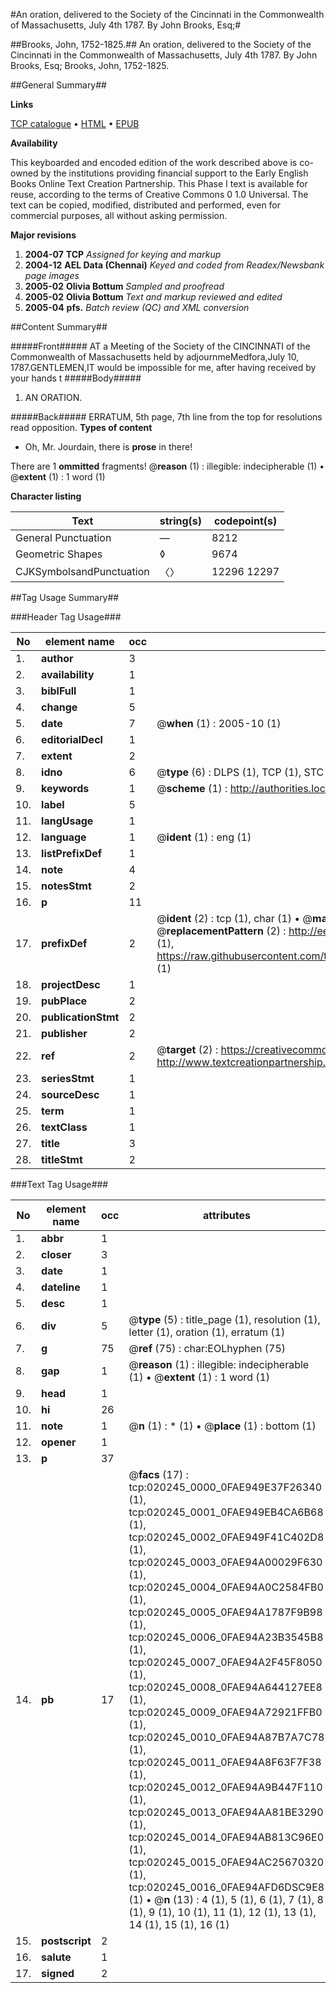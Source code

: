 #An oration, delivered to the Society of the Cincinnati in the Commonwealth of Massachusetts, July 4th 1787. By John Brooks, Esq;#

##Brooks, John, 1752-1825.##
An oration, delivered to the Society of the Cincinnati in the Commonwealth of Massachusetts, July 4th 1787. By John Brooks, Esq;
Brooks, John, 1752-1825.

##General Summary##

**Links**

[TCP catalogue](http://www.ota.ox.ac.uk/tcp/)  • 
[HTML](http://tei.it.ox.ac.uk/tcp/Texts-HTML/free/N15/N15844.html)  • 
[EPUB](http://tei.it.ox.ac.uk/tcp/Texts-EPUB/free/N15/N15844.epub)

**Availability**

This keyboarded and encoded edition of the
	       work described above is co-owned by the institutions
	       providing financial support to the Early English Books
	       Online Text Creation Partnership. This Phase I text is
	       available for reuse, according to the terms of Creative
	       Commons 0 1.0 Universal. The text can be copied,
	       modified, distributed and performed, even for
	       commercial purposes, all without asking permission.

**Major revisions**

1. __2004-07__ __TCP__ *Assigned for keying and markup*
1. __2004-12__ __AEL Data (Chennai)__ *Keyed and coded from Readex/Newsbank page images*
1. __2005-02__ __Olivia Bottum__ *Sampled and proofread*
1. __2005-02__ __Olivia Bottum__ *Text and markup reviewed and edited*
1. __2005-04__ __pfs.__ *Batch review (QC) and XML conversion*

##Content Summary##

#####Front#####
AT a Meeting of the Society of the CINCINNATI of the Commonwealth of Massachusetts held by adjournmeMedfora,July 10, 1787.GENTLEMEN,IT would be impossible for me, after having received by your hands t
#####Body#####

1. AN ORATION.

#####Back#####
ERRATUM, 5th page, 7th line from the top for resolutions read opposition.
**Types of content**

  * Oh, Mr. Jourdain, there is **prose** in there!

There are 1 **ommitted** fragments! 
 @__reason__ (1) : illegible: indecipherable (1)  •  @__extent__ (1) : 1 word (1)

**Character listing**


|Text|string(s)|codepoint(s)|
|---|---|---|
|General Punctuation|—|8212|
|Geometric Shapes|◊|9674|
|CJKSymbolsandPunctuation|〈〉|12296 12297|

##Tag Usage Summary##

###Header Tag Usage###

|No|element name|occ|attributes|
|---|---|---|---|
|1.|__author__|3||
|2.|__availability__|1||
|3.|__biblFull__|1||
|4.|__change__|5||
|5.|__date__|7| @__when__ (1) : 2005-10 (1)|
|6.|__editorialDecl__|1||
|7.|__extent__|2||
|8.|__idno__|6| @__type__ (6) : DLPS (1), TCP (1), STC (1), NOTIS (1), IMAGE-SET (1), EVANS-CITATION (1)|
|9.|__keywords__|1| @__scheme__ (1) : http://authorities.loc.gov/ (1)|
|10.|__label__|5||
|11.|__langUsage__|1||
|12.|__language__|1| @__ident__ (1) : eng (1)|
|13.|__listPrefixDef__|1||
|14.|__note__|4||
|15.|__notesStmt__|2||
|16.|__p__|11||
|17.|__prefixDef__|2| @__ident__ (2) : tcp (1), char (1)  •  @__matchPattern__ (2) : ([0-9\-]+):([0-9IVX]+) (1), (.+) (1)  •  @__replacementPattern__ (2) : http://eebo.chadwyck.com/downloadtiff?vid=$1&page=$2 (1), https://raw.githubusercontent.com/textcreationpartnership/Texts/master/tcpchars.xml#$1 (1)|
|18.|__projectDesc__|1||
|19.|__pubPlace__|2||
|20.|__publicationStmt__|2||
|21.|__publisher__|2||
|22.|__ref__|2| @__target__ (2) : https://creativecommons.org/publicdomain/zero/1.0/ (1), http://www.textcreationpartnership.org/docs/. (1)|
|23.|__seriesStmt__|1||
|24.|__sourceDesc__|1||
|25.|__term__|1||
|26.|__textClass__|1||
|27.|__title__|3||
|28.|__titleStmt__|2||


###Text Tag Usage###

|No|element name|occ|attributes|
|---|---|---|---|
|1.|__abbr__|1||
|2.|__closer__|3||
|3.|__date__|1||
|4.|__dateline__|1||
|5.|__desc__|1||
|6.|__div__|5| @__type__ (5) : title_page (1), resolution (1), letter (1), oration (1), erratum (1)|
|7.|__g__|75| @__ref__ (75) : char:EOLhyphen (75)|
|8.|__gap__|1| @__reason__ (1) : illegible: indecipherable (1)  •  @__extent__ (1) : 1 word (1)|
|9.|__head__|1||
|10.|__hi__|26||
|11.|__note__|1| @__n__ (1) : * (1)  •  @__place__ (1) : bottom (1)|
|12.|__opener__|1||
|13.|__p__|37||
|14.|__pb__|17| @__facs__ (17) : tcp:020245_0000_0FAE949E37F26340 (1), tcp:020245_0001_0FAE949EB4CA6B68 (1), tcp:020245_0002_0FAE949F41C402D8 (1), tcp:020245_0003_0FAE94A00029F630 (1), tcp:020245_0004_0FAE94A0C2584FB0 (1), tcp:020245_0005_0FAE94A1787F9B98 (1), tcp:020245_0006_0FAE94A23B3545B8 (1), tcp:020245_0007_0FAE94A2F45F8050 (1), tcp:020245_0008_0FAE94A644127EE8 (1), tcp:020245_0009_0FAE94A72921FFB0 (1), tcp:020245_0010_0FAE94A87B7A7C78 (1), tcp:020245_0011_0FAE94A8F63F7F38 (1), tcp:020245_0012_0FAE94A9B447F110 (1), tcp:020245_0013_0FAE94AA81BE3290 (1), tcp:020245_0014_0FAE94AB813C96E0 (1), tcp:020245_0015_0FAE94AC25670320 (1), tcp:020245_0016_0FAE94AFD6DSC9E8 (1)  •  @__n__ (13) : 4 (1), 5 (1), 6 (1), 7 (1), 8 (1), 9 (1), 10 (1), 11 (1), 12 (1), 13 (1), 14 (1), 15 (1), 16 (1)|
|15.|__postscript__|2||
|16.|__salute__|1||
|17.|__signed__|2||
